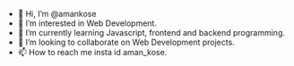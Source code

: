 - 👋 Hi, I’m @amankose
- 👀 I’m interested in Web Development.
- 🌱 I’m currently learning Javascript, frontend and backend programming.
- 💞️ I’m looking to collaborate on Web Development projects.
- 📫 How to reach me insta id aman_kose.

<!---
amankose/amankose is a ✨ special ✨ repository because its `README.md` (this file) appears on your GitHub profile.
You can click the Preview link to take a look at your changes.
--->
